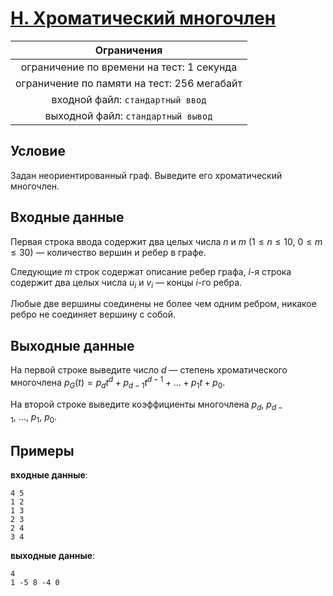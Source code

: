 # [H. Хроматический многочлен](H.cpp)

| Ограничения                                 |
|:-------------------------------------------:|
| ограничение по времени на тест: 1 секунда   |
| ограничение по памяти на тест: 256 мегабайт |
| входной файл: `стандартный ввод`            |
| выходной файл: `стандартный вывод`          |

## Условие

Задан неориентированный граф. Выведите его хроматический многочлен.

## Входные данные

Первая строка ввода содержит два целых числа $n$ и $m$ $(1 \leqslant n \leqslant 10, ~ 0 \leqslant m \leqslant 30)$ — количество вершин и ребер в графе.

Следующие $m$ строк содержат описание ребер графа, $i$-я строка содержит два целых числа $u_i$ и $v_i$ — концы $i$-го ребра.

Любые две вершины соединены не более чем одним ребром, никакое ребро не соединяет вершину с собой.

## Выходные данные

На первой строке выведите число $d$ — степень хроматического многочлена $p_{G}(t) = p_{d}t^d + p_{d - 1}t^{d - 1} + \ldots + p_{1}t + p_0$.

На второй строке выведите коэффициенты многочлена $p_d, ~ p_{d - 1}, ~ \ldots, ~ p_1, ~ p_0$.

## Примеры

**входные данные**:

```text
4 5
1 2
1 3
2 3
2 4
3 4
```

**выходные данные**:

```text
4
1 -5 8 -4 0
```

